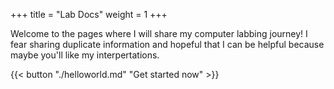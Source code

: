 +++
title = "Lab Docs"
weight = 1
+++

Welcome to the pages where I will share my computer labbing journey! I fear sharing duplicate information and hopeful that I can be helpful because maybe you'll like my interpertations. 

{{< button "./helloworld.md" "Get started now" >}}